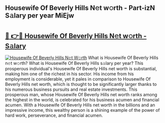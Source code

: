 ## Housewife Of Beverly Hills N𝚎t w𝚘rth - Part-izN S𝚊lary per year MiEjw

# <h2><a href="http://gc1t53j.nevu.top/?p=Housewife+Of+Beverly+Hills">🔗 👉🔴 Housewife Of Beverly Hills N𝚎t w𝚘rth - S𝚊lary</a></h2>

[![Housewife Of Beverly Hills N𝚎t W𝚘rth](https://i.imgur.com/Oavwk0R.jpeg)](http://gc1t53j.nevu.top/?p=Housewife+Of+Beverly+Hills)
What is Housewife Of Beverly Hills n𝚎t w𝚘rth? What is Housewife Of Beverly Hills s𝚊lary per year?
This prosperous individual's Housewife Of Beverly Hills net worth is substantial, making him one of the richest in his sector. His income from his employment is considerable, yet it pales in comparison to Housewife Of Beverly Hills net worth, which is thought to be significantly larger thanks to his numerous business pursuits and real estate investments. This prosperous man, whose Housewife Of Beverly Hills net worth ranks among the highest in the world, is celebrated for his business acumen and financial acumen. With a Housewife Of Beverly Hills net worth in the billions and an impressive income, this wealthy person is a shining example of the power of hard work, perseverance, and financial acumen.
